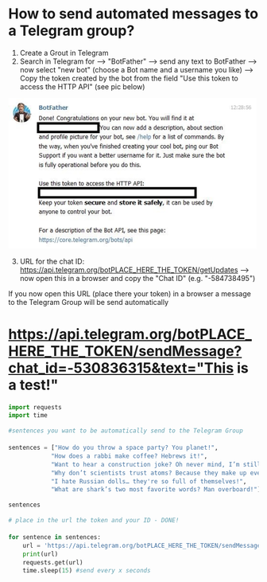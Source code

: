 # How to send automated messages to a Telegram group?

1. Create a Grout in Telegram <br>
2. Search in Telegram for --> "BotFather" --> send any text to BotFather --> now select "new bot" (choose a Bot name and a username you like) --> Copy the token created by the bot from the field "Use this token to access the HTTP API" (see pic below)
<img src="bot.JPG" style="width: 500px;"/>

3. URL for the chat ID: https://api.telegram.org/botPLACE_HERE_THE_TOKEN/getUpdates --> now open this in a browser and copy the "Chat ID" (e.g. "-584738495") 


If you now open this URL (place there your token) in a browser a message to the Telegram Group will be send automatically

# https://api.telegram.org/botPLACE_HERE_THE_TOKEN/sendMessage?chat_id=-530836315&text="This is a test!"




```python
import requests
import time
```


```python
#sentences you want to be automatically send to the Telegram Group

sentences = ["How do you throw a space party? You planet!",
            "How does a rabbi make coffee? Hebrews it!",
            "Want to hear a construction joke? Oh never mind, I’m still working on that one.",
            "Why don’t scientists trust atoms? Because they make up everything!",
            "I hate Russian dolls… they're so full of themselves!",
            "What are shark’s two most favorite words? Man overboard!"]
```


```python
sentences
```


```python
# place in the url the token and your ID - DONE!

for sentence in sentences:
    url = 'https://api.telegram.org/botPLACE_HERE_THE_TOKEN/sendMessage?chat_id=PLACE_HERE_THE_ID&text="{}"'.format(sentence)
    print(url)
    requests.get(url)
    time.sleep(15) #send every x seconds
    
    
    
    
    
```
